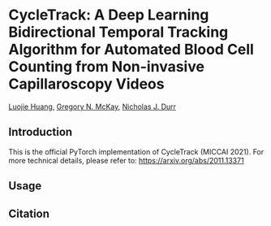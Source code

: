 # CycleTrack: A Deep Learning Bidirectional Temporal Tracking Algorithm for Automated Blood Cell Counting from Non-invasive Capillaroscopy Videos
[Luojie Huang](https://github.com/LuojieH), [Gregory N. McKay](https://scholar.google.com/citations?user=rVd2TRUAAAAJ&hl=en), [Nicholas J. Durr](https://durr.jhu.edu/)
## Introduction
This is the official PyTorch implementation of CycleTrack (MICCAI 2021). For more technical details, please refer to: https://arxiv.org/abs/2011.13371
## Usage
## Citation
